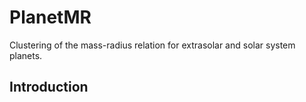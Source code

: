 # PlanetMR
Clustering of the mass-radius relation for extrasolar and solar system planets.

## Introduction
